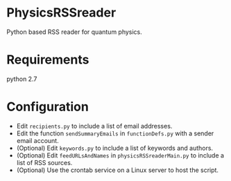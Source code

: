 # PhysicsRSSreader
Python based RSS reader for quantum physics.

# Requirements
python 2.7

# Configuration
- Edit `recipients.py` to include a list of email addresses.
- Edit the function `sendSummaryEmails` in `functionDefs.py` with a sender email account.
- (Optional) Edit `keywords.py` to include a list of keywords and authors.
- (Optional) Edit `feedURLsAndNames` in `physicsRSSreaderMain.py` to include a list of RSS sources.
- (Optional) Use the crontab service on a Linux server to host the script.